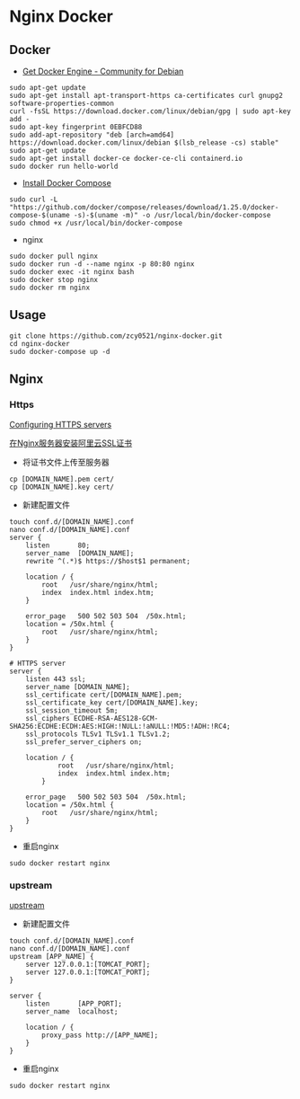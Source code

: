 # Nginx Docker

## Docker

- [Get Docker Engine - Community for Debian](https://docs.docker.com/install/linux/docker-ce/debian/)

```shell script
sudo apt-get update
sudo apt-get install apt-transport-https ca-certificates curl gnupg2 software-properties-common
curl -fsSL https://download.docker.com/linux/debian/gpg | sudo apt-key add -
sudo apt-key fingerprint 0EBFCD88
sudo add-apt-repository "deb [arch=amd64] https://download.docker.com/linux/debian $(lsb_release -cs) stable"
sudo apt-get update
sudo apt-get install docker-ce docker-ce-cli containerd.io
sudo docker run hello-world
```
  
- [Install Docker Compose](https://docs.docker.com/compose/install/)

```shell script
sudo curl -L "https://github.com/docker/compose/releases/download/1.25.0/docker-compose-$(uname -s)-$(uname -m)" -o /usr/local/bin/docker-compose
sudo chmod +x /usr/local/bin/docker-compose
```

- nginx

```shell script
sudo docker pull nginx
sudo docker run -d --name nginx -p 80:80 nginx
sudo docker exec -it nginx bash
sudo docker stop nginx
sudo docker rm nginx
```

## Usage

```shell script
git clone https://github.com/zcy0521/nginx-docker.git
cd nginx-docker
sudo docker-compose up -d
```

## Nginx

### Https

[Configuring HTTPS servers](http://nginx.org/en/docs/http/configuring_https_servers.html)

[在Nginx服务器安装阿里云SSL证书](https://help.aliyun.com/document_detail/98728.html)

- 将证书文件上传至服务器

```shell script
cp [DOMAIN_NAME].pem cert/
cp [DOMAIN_NAME].key cert/
```

- 新建配置文件

```shell script
touch conf.d/[DOMAIN_NAME].conf
nano conf.d/[DOMAIN_NAME].conf
server {
    listen       80;
    server_name  [DOMAIN_NAME];
    rewrite ^(.*)$ https://$host$1 permanent;

    location / {
        root   /usr/share/nginx/html;
        index  index.html index.htm;
    }

    error_page   500 502 503 504  /50x.html;
    location = /50x.html {
        root   /usr/share/nginx/html;
    }
}

# HTTPS server
server {
    listen 443 ssl;
    server_name [DOMAIN_NAME];
    ssl_certificate cert/[DOMAIN_NAME].pem;
    ssl_certificate_key cert/[DOMAIN_NAME].key;
    ssl_session_timeout 5m;
    ssl_ciphers ECDHE-RSA-AES128-GCM-SHA256:ECDHE:ECDH:AES:HIGH:!NULL:!aNULL:!MD5:!ADH:!RC4;
    ssl_protocols TLSv1 TLSv1.1 TLSv1.2;
    ssl_prefer_server_ciphers on;

    location / {
            root   /usr/share/nginx/html;
            index  index.html index.htm;
        }
    
    error_page   500 502 503 504  /50x.html;
    location = /50x.html {
        root   /usr/share/nginx/html;
    }
}
```

- 重启nginx

```shell script
sudo docker restart nginx
```

### upstream

[upstream](http://nginx.org/en/docs/http/ngx_http_upstream_module.html)

- 新建配置文件

```shell script
touch conf.d/[DOMAIN_NAME].conf
nano conf.d/[DOMAIN_NAME].conf
upstream [APP_NAME] {
    server 127.0.0.1:[TOMCAT_PORT];
    server 127.0.0.1:[TOMCAT_PORT];
}

server {
    listen       [APP_PORT];
    server_name  localhost;

    location / {
        proxy_pass http://[APP_NAME];
    }
}
```

- 重启nginx

```shell script
sudo docker restart nginx
```
